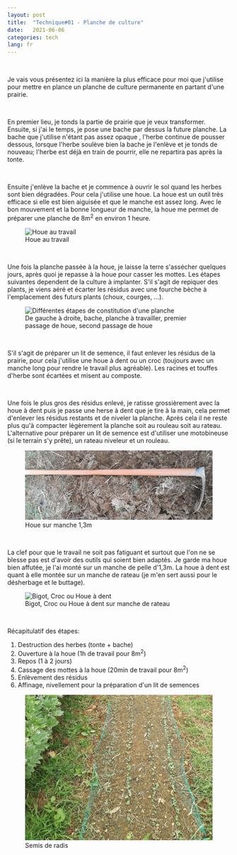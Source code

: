 ```yaml
---
layout: post
title:  "Technique#01 - Planche de culture"
date:   2021-06-06
categories: tech
lang: fr
---
```


<img src="https://dol.roflcopter.fr/h/103_NBz4kAJLj" alt="" />

Je vais vous présentez ici la manière la plus efficace pour moi que j'utilise pour mettre en plance un planche de culture permanente
en partant d'une prairie.

<br />

En premier lieu, je tonds la partie de prairie que je veux transformer. Ensuite, si j'ai le temps, je pose une bache
par dessus la future planche. La bache que j'utilise n'étant pas assez opaque , l'herbe continue de pousser dessous, lorsque l'herbe soulève 
bien la bache je l'enlève et je tonds de nouveau; l'herbe est déjà en train de pourrir, elle ne repartira pas après
la tonte.

<br />

Ensuite j'enlève la bache et je commence à ouvrir le sol quand les herbes sont bien dégradées. Pour cela j'utilise
une houe. La houe est un outil très efficace si elle est bien aiguisée et que le manche est assez long. Avec le
bon mouvement et la bonne longueur de manche, la houe me permet de préparer une planche de 8m<sup>2</sup> en environ 1 heure.
<figure>
    <img src="/assets/photos/houe_travail.jpg" alt="Houe au travail" />
    <figcaption>Houe au travail</figcaption>
</figure>

<br />

Une fois la planche passée à la houe, je laisse la terre s'assécher quelques jours, après quoi je repasse à la houe
pour casser les mottes. Les étapes suivantes dependent de la culture à implanter. S'il s'agit de repiquer des plants,
je viens aéré et écarter les résidus avec une fourche bèche à l'emplacement des futurs plants (choux, courges, ...).

<figure>
    <img src="/assets/photos/planche_etapes.jpg" alt="Différentes étapes de constitution d'une planche" />
    <figcaption>De gauche à droite, bache, planche à travailler, premier passage de houe, second passage de houe</figcaption>
</figure>
<br />

S'il s'agit de préparer un lit de semence, il faut enlever les résidus de la prairie, pour cela j'utilise une houe
à dent ou un croc (toujours avec un manche long pour rendre le travail plus agréable). Les racines et touffes d'herbe
sont écartées et misent au composte.

<br />

Une fois le plus gros des résidus enlevé, je ratisse grossièrement avec la houe à dent puis je passe une herse à dent
que je tire à la main, cela permet d'enlever les résidus restants et de niveler la planche. Après cela il ne reste plus
qu'à compacter légèrement la planche soit au rouleau soit au rateau. L'alternative pour préparer un lit de semence est
d'utiliser une motobineuse (si le terrain s'y prête), un rateau niveleur et un rouleau.

<figure>
    <img src="/assets/photos/houe.jpg" alt="Houe sur manche 1,3m" />
    <figcaption>Houe sur manche 1,3m</figcaption>
</figure>
<br />

La clef pour que le travail ne soit pas fatiguant et surtout que l'on ne se blesse pas est d'avoir des outils qui soient bien
adaptés. Je garde ma houe bien affutée, je l'ai monté sur un manche de pelle d'1,3m. La houe à dent est quant à elle montée
sur un manche de rateau (je m'en sert aussi pour le désherbage et le buttage).

<figure>
    <img src="/assets/photos/bigot.jpg" alt="Bigot, Croc ou Houe à dent" />
    <figcaption>Bigot, Croc ou Houe à dent sur manche de rateau</figcaption>
</figure>
<br />

Récapitulatif des étapes:
1. Destruction des herbes (tonte + bache)
2. Ouverture à la houe (1h de travail pour 8m<sup>2</sup>)
3. Repos (1 à 2 jours)
4. Cassage des mottes à la houe (20min de travail pour 8m<sup>2</sup>)
5. Enlèvement des résidus
6. Affinage, nivellement pour la préparation d'un lit de semences

<figure>
    <img src="/assets/photos/lit_semences.jpg" alt="Semis de radis" />
    <figcaption>Semis de radis</figcaption>
</figure>
<br />